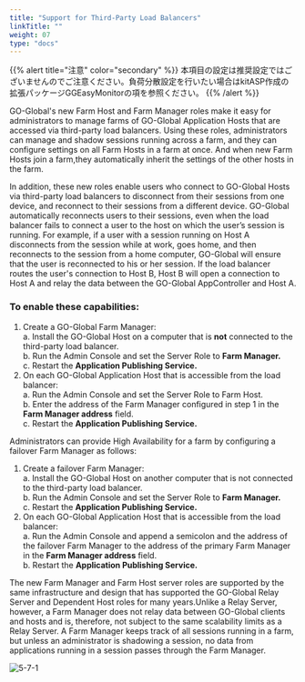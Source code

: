 ```yaml
---
title: "Support for Third-Party Load Balancers"
linkTitle: ""
weight: 07
type: "docs"
---
```


{{% alert title="注意" color="secondary" %}}
本項目の設定は推奨設定ではございませんのでご注意ください。負荷分散設定を行いたい場合はkitASP作成の拡張パッケージGGEasyMonitorの項を参照ください。
{{% /alert %}}

GO-Global's new Farm Host and Farm Manager roles make it easy for administrators to manage farms of GO-Global Application Hosts that are accessed via third-party load balancers. Using these roles, administrators can manage and shadow sessions running across a farm, and they can configure settings on all Farm Hosts in a farm at once. And when new Farm Hosts join a farm,they automatically inherit the settings of the other hosts in the farm.

In addition, these new roles enable users who connect to GO-Global Hosts via third-party load balancers to disconnect from their sessions from one device, and reconnect to their sessions from a different device. GO-Global automatically reconnects users to their sessions, even when the load balancer fails to connect a user to the host on which the user’s session is running. For example, if a user with a session running on Host A disconnects from the session while at work, goes home, and then reconnects to the session from a home computer, GO-Global will ensure that the user is reconnected to his or her session. If the load balancer routes the user's connection to Host B, Host B will open a connection to Host A and relay the data between the GO-Global AppController and Host A.

### To enable these capabilities:

1. Create a GO-Global Farm Manager:<br>
	a. Install the GO-Global Host on a computer that is **not** connected to the third-party load balancer.<br>
	b. Run the Admin Console and set the Server Role to **Farm Manager.** <br>
	c. Restart the **Application Publishing Service.** <br>
2. On each GO-Global Application Host that is accessible from the load balancer:<br>
	a. Run the Admin Console and set the Server Role to Farm Host.<br>
	b. Enter the address of the Farm Manager configured in step 1 in the **Farm Manager address** field.<br>
	c. Restart the **Application Publishing Service.**<br>

Administrators can provide High Availability for a farm by configuring a failover Farm Manager as follows:

1. Create a failover Farm Manager:<br>
	a. Install the GO-Global Host on another computer that is not connected to the third-party load balancer.<br>
	b. Run the Admin Console and set the Server Role to **Farm Manager.** <br>
	c. Restart the **Application Publishing Service.** <br>
2. On each GO-Global Application Host that is accessible from the load balancer:<br>
	a. Run the Admin Console and append a semicolon and the address of the failover Farm Manager to the address of the primary Farm Manager in the **Farm Manager address** field.<br>
	b. Restart the **Application Publishing Service.** <br>

The new Farm Manager and Farm Host server roles are supported by the same infrastructure and design that has supported the GO-Global Relay Server and Dependent Host roles for many years.Unlike a Relay Server, however, a Farm Manager does not relay data between GO-Global clients and hosts and is, therefore, not subject to the same scalability limits as a Relay Server. A Farm Manager keeps track of all sessions running in a farm, but unless an administrator is shadowing a session, no data from applications running in a session passes through the Farm Manager.

![5-7-1](/img/5-7-1.png)